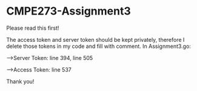 # CMPE273-Assignment3
Please read this first!

The access token and server token should be kept privately, therefore I delete those tokens in my code and fill with comment.
In Assignment3.go:

-->Server Token: line 394, line 505

-->Access Token: line 537

Thank you!
